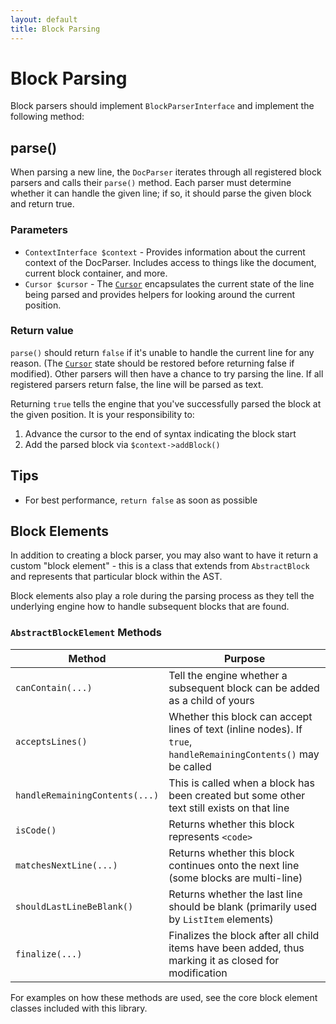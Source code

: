 ```yaml
---
layout: default
title: Block Parsing
---
```


Block Parsing
=============

Block parsers should implement `BlockParserInterface` and implement the following method:

## parse()

When parsing a new line, the `DocParser` iterates through all registered block parsers and calls their `parse()` method.  Each parser must determine whether it can handle the given line; if so, it should parse the given block and return true.

### Parameters

* `ContextInterface $context` - Provides information about the current context of the DocParser. Includes access to things like the document, current block container, and more.
* `Cursor $cursor` - The [`Cursor`](/0.19/customization/cursor/) encapsulates the current state of the line being parsed and provides helpers for looking around the current position.

### Return value

`parse()` should return `false` if it's unable to handle the current line for any reason.  (The [`Cursor`](/0.19/customization/cursor/) state should be restored before returning false if modified). Other parsers will then have a chance to try parsing the line.  If all registered parsers return false, the line will be parsed as text.

Returning `true` tells the engine that you've successfully parsed the block at the given position.  It is your responsibility to:

1. Advance the cursor to the end of syntax indicating the block start
2. Add the parsed block via `$context->addBlock()`

## Tips

* For best performance, `return false` as soon as possible

## Block Elements

In addition to creating a block parser, you may also want to have it return a custom "block element" - this is a class that extends from `AbstractBlock` and represents that particular block within the AST.

Block elements also play a role during the parsing process as they tell the underlying engine how to handle subsequent blocks that are found.

### `AbstractBlockElement` Methods

| Method                         | Purpose                                                                                                          |
| ------------------------------ | ---------------------------------------------------------------------------------------------------------------- |
| `canContain(...)`              | Tell the engine whether a subsequent block can be added as a child of yours                                      |
| `acceptsLines()`               | Whether this block can accept lines of text (inline nodes). If `true`, `handleRemainingContents()` may be called |
| `handleRemainingContents(...)` | This is called when a block has been created but some other text still exists on that line                       |
| `isCode()`                     | Returns whether this block represents `<code>`                                                                   |
| `matchesNextLine(...)`         | Returns whether this block continues onto the next line (some blocks are multi-line)                             |
| `shouldLastLineBeBlank()`      | Returns whether the last line should be blank (primarily used by `ListItem` elements)                            |
| `finalize(...)`                | Finalizes the block after all child items have been added, thus marking it as closed for modification            |

For examples on how these methods are used, see the core block element classes included with this library.
